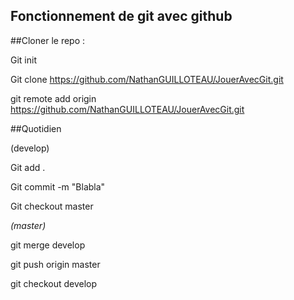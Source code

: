 ## Fonctionnement de git avec github

##Cloner le repo : 

Git init

Git clone https://github.com/NathanGUILLOTEAU/JouerAvecGit.git

git remote add origin https://github.com/NathanGUILLOTEAU/JouerAvecGit.git

##Quotidien 

(develop)

Git add . 

Git commit -m "Blabla" 

Git checkout master 

_(master)_

git merge develop 

git push origin master

git checkout develop

